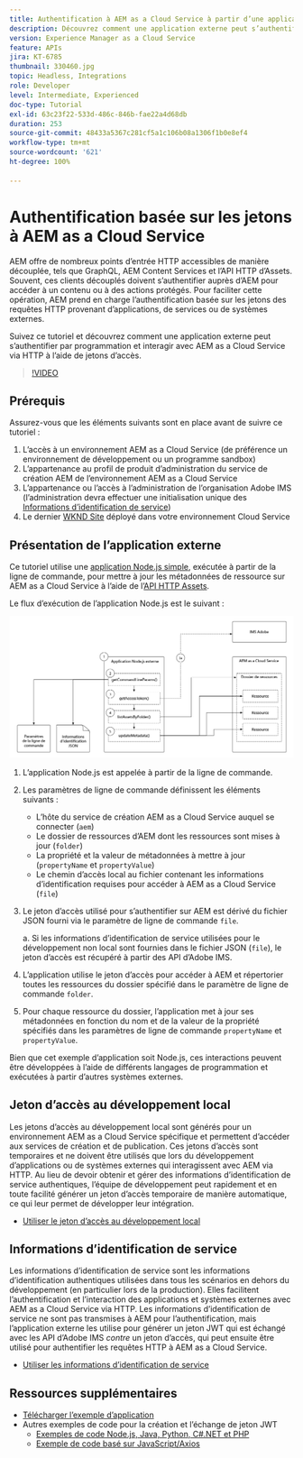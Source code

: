 ```yaml
---
title: Authentification à AEM as a Cloud Service à partir d’une application externe
description: Découvrez comment une application externe peut s’authentifier et interagir par programmation avec AEM as a Cloud Service via HTTP à l’aide de jetons d’accès au développement local et d’informations d’identification de service.
version: Experience Manager as a Cloud Service
feature: APIs
jira: KT-6785
thumbnail: 330460.jpg
topic: Headless, Integrations
role: Developer
level: Intermediate, Experienced
doc-type: Tutorial
exl-id: 63c23f22-533d-486c-846b-fae22a4d68db
duration: 253
source-git-commit: 48433a5367c281cf5a1c106b08a1306f1b0e8ef4
workflow-type: tm+mt
source-wordcount: '621'
ht-degree: 100%

---
```


# Authentification basée sur les jetons à AEM as a Cloud Service

AEM offre de nombreux points d’entrée HTTP accessibles de manière découplée, tels que GraphQL, AEM Content Services et l’API HTTP d’Assets. Souvent, ces clients découplés doivent s’authentifier auprès d’AEM pour accéder à un contenu ou à des actions protégés. Pour faciliter cette opération, AEM prend en charge l’authentification basée sur les jetons des requêtes HTTP provenant d’applications, de services ou de systèmes externes.

Suivez ce tutoriel et découvrez comment une application externe peut s’authentifier par programmation et interagir avec AEM as a Cloud Service via HTTP à l’aide de jetons d’accès.

>[!VIDEO](https://video.tv.adobe.com/v/330460?quality=12&learn=on)

## Prérequis

Assurez-vous que les éléments suivants sont en place avant de suivre ce tutoriel :

1. L’accès à un environnement AEM as a Cloud Service (de préférence un environnement de développement ou un programme sandbox)
1. L’appartenance au profil de produit d’administration du service de création AEM de l’environnement AEM as a Cloud Service
1. L’appartenance ou l’accès à l’administration de l’organisation Adobe IMS (l’administration devra effectuer une initialisation unique des [Informations d’identification de service](./service-credentials.md))
1. Le dernier [WKND Site](https://github.com/adobe/aem-guides-wknd) déployé dans votre environnement Cloud Service

## Présentation de l’application externe

Ce tutoriel utilise une [application Node.js simple](./assets/aem-guides_token-authentication-external-application.zip), exécutée à partir de la ligne de commande, pour mettre à jour les métadonnées de ressource sur AEM as a Cloud Service à l’aide de l’[API HTTP Assets](https://experienceleague.adobe.com/docs/experience-manager-cloud-service/assets/admin/mac-api-assets.html?lang=fr).

Le flux d’exécution de l’application Node.js est le suivant :

![Application externe.](./assets/overview/external-application.png)

1. L’application Node.js est appelée à partir de la ligne de commande.
1. Les paramètres de ligne de commande définissent les éléments suivants :
   + L’hôte du service de création AEM as a Cloud Service auquel se connecter (`aem`)
   + Le dossier de ressources d’AEM dont les ressources sont mises à jour (`folder`)
   + La propriété et la valeur de métadonnées à mettre à jour (`propertyName` et `propertyValue`)
   + Le chemin d’accès local au fichier contenant les informations d’identification requises pour accéder à AEM as a Cloud Service (`file`)
1. Le jeton d’accès utilisé pour s’authentifier sur AEM est dérivé du fichier JSON fourni via le paramètre de ligne de commande `file`.

   a. Si les informations d’identification de service utilisées pour le développement non local sont fournies dans le fichier JSON (`file`), le jeton d’accès est récupéré à partir des API d’Adobe IMS.
1. L’application utilise le jeton d’accès pour accéder à AEM et répertorier toutes les ressources du dossier spécifié dans le paramètre de ligne de commande `folder`.
1. Pour chaque ressource du dossier, l’application met à jour ses métadonnées en fonction du nom et de la valeur de la propriété spécifiés dans les paramètres de ligne de commande `propertyName` et `propertyValue`.

Bien que cet exemple d’application soit Node.js, ces interactions peuvent être développées à l’aide de différents langages de programmation et exécutées à partir d’autres systèmes externes.

## Jeton d’accès au développement local

Les jetons d’accès au développement local sont générés pour un environnement AEM as a Cloud Service spécifique et permettent d’accéder aux services de création et de publication.  Ces jetons d’accès sont temporaires et ne doivent être utilisés que lors du développement d’applications ou de systèmes externes qui interagissent avec AEM via HTTP. Au lieu de devoir obtenir et gérer des informations d’identification de service authentiques, l’équipe de développement peut rapidement et en toute facilité générer un jeton d’accès temporaire de manière automatique, ce qui leur permet de développer leur intégration.

+ [Utiliser le jeton d’accès au développement local](./local-development-access-token.md)

## Informations d’identification de service

Les informations d’identification de service sont les informations d’identification authentiques utilisées dans tous les scénarios en dehors du développement (en particulier lors de la production). Elles facilitent l’authentification et l’interaction des applications et systèmes externes avec AEM as a Cloud Service via HTTP. Les informations d’identification de service ne sont pas transmises à AEM pour l’authentification, mais l’application externe les utilise pour générer un jeton JWT qui est échangé avec les API d’Adobe IMS _contre_ un jeton d’accès, qui peut ensuite être utilisé pour authentifier les requêtes HTTP à AEM as a Cloud Service.

+ [Utiliser les informations d’identification de service](./service-credentials.md)

## Ressources supplémentaires

+ [Télécharger l’exemple d’application](./assets/aem-guides_token-authentication-external-application.zip)
+ Autres exemples de code pour la création et l’échange de jeton JWT
   + [Exemples de code Node.js, Java, Python, C#.NET et PHP](https://developer.adobe.com/developer-console/docs/guides/authentication/JWT/samples/)
   + [Exemple de code basé sur JavaScript/Axios](https://github.com/adobe/aemcs-api-client-lib)
